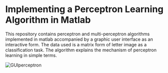 # Implementing a Perceptron Learning Algorithm in Matlab

This repository contains perceptron and multi-perceptron algorithms implemented in matlab accompanied by a graphic user interface as an interactive form. The data used is a matrix form of letter image as a classification task. The algorithm explains the mechanism of perceptron learning in simple terms.

![GUIperceptron](https://github.com/rositalaili/perceptron-learning-matlab/assets/106851667/79262772-6091-47d6-8faa-d37ef7330c5c)
